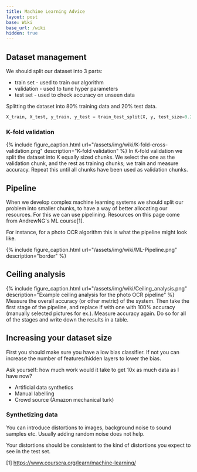 ```yaml
---
title: Machine Learning Advice
layout: post
base: Wiki
base_url: /wiki
hidden: true
---
```


Dataset management
------------------

We should split our dataset into 3 parts:

-   train set - used to train our algorithm
-   validation - used to tune hyper parameters
-   test set - used to check accuracy on unseen data

Splitting the dataset into 80% training data and 20% test data.

``` python
X_train, X_test, y_train, y_test = train_test_split(X, y, test_size=0.2)
```

### K-fold validation

{% include figure_caption.html url="/assets/img/wiki/K-fold-cross-validation.png" description="K-fold validation" %} In K-fold validation we split the dataset into K equally sized chunks. We select the one as the validation chunk, and the rest as training chunks; we train and measure accuracy. Repeat this until all chunks have been used as validation chunks.

Pipeline
--------

When we develop complex machine learning systems we should split our problem into smaller chunks, to have a way of better allocating our resources. For this we can use pipelining. Resources on this page come from AndrewNG's ML course[1].

For instance, for a photo OCR algorithm this is what the pipeline might look like.

{% include figure_caption.html url="/assets/img/wiki/ML-Pipeline.png" description="border" %}

Ceiling analysis
----------------

{% include figure_caption.html url="/assets/img/wiki/Ceiling_analysis.png" description="Example ceiling analysis for the photo OCR pipeline" %} Measure the overall accuracy (or other metric) of the system. Then take the first stage of the pipeline, and replace if with one with 100% accuracy (manually selected pictures for ex.). Measure accuracy again. Do so for all of the stages and write down the results in a table.

Increasing your dataset size
----------------------------

First you should make sure you have a low bias classifier. If not you can increase the number of features/hidden layers to lower the bias.

Ask yourself: how much work would it take to get 10x as much data as I have now?

-   Artificial data synthetics
-   Manual labelling
-   Crowd source (Amazon mechanical turk)

### Synthetizing data

You can introduce distortions to images, background noise to sound samples etc. Usually adding random noise does not help.

Your distortions should be consistent to the kind of distortions you expect to see in the test set.

[1] <https://www.coursera.org/learn/machine-learning/>
